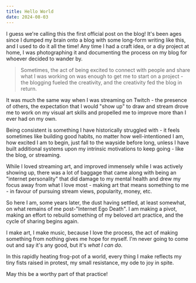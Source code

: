 ```yaml
---
title: Hello World
date: 2024-08-03
---
```


I guess we're calling this the first official post on the blog! It's been ages since I dumped my brain onto a blog with some long-form writing like this, and I used to do it all the time! Any time I had a craft idea, or a diy project at home, I was photographing it and documenting the process on my blog for whoever decided to wander by. 

>Sometimes, the act of being excited to connect with people and share what I was working on was enough to get me to start on a project - the blogging fueled the creativity, and the creativity fed the blog in return.

It was much the same way when I was streaming on Twitch - the presence of others, the expectation that I would "show up" to draw and stream drove me to work on my visual art skills and propelled me to improve more than I ever had on my own.

Being consistent is something I have historically struggled with - it feels sometimes like building good habits, no matter how well-intentioned I am, how excited I am to begin, just fall to the wayside before long, unless I have built additional systems upon my intrinsic motivations to keep going - like the blog, or streaming. 

While I loved streaming art, and improved immensely while I was actively showing up, there was a lot of baggage that came along with being an "internet personality" that did damage to my mental health and drew my focus away from what I love most - making art that means something to me - in favour of pursuing stream views, popularity, money, etc.

So here I am, some years later, the dust having settled, at least somewhat, on what remains of me post-"Internet Ego Death". I am making a pivot, making an effort to rebuild something of my beloved art practice, and the cycle of sharing begins again. 

I make art, I make music, because I love the process, the act of making something from nothing gives me hope for myself. I'm never going to come out and say it's any good, but it's _what I can do_. 

In this rapidly heating frog-pot of a world, every thing I make reflects my tiny fists raised in protest, my small resistance, my ode to joy in spite.

May this be a worthy part of that practice!
